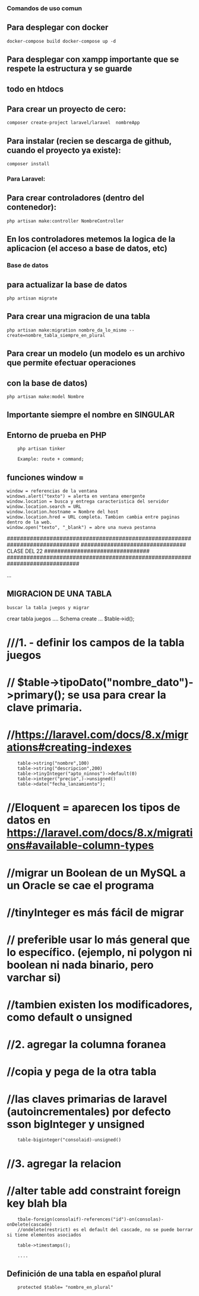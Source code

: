 ### Comandos de uso comun

## Para desplegar con docker
``
    docker-compose build
    docker-compose up -d
``
## Para desplegar con xampp importante que se respete la estructura y se guarde
## todo en htdocs

## Para crear un proyecto de cero:
``
  composer create-project laravel/laravel  nombreApp
``

## Para instalar (recien se descarga de github, cuando el proyecto ya existe):
``
    composer install
``

### Para Laravel:

## Para crear controladores (dentro del contenedor):

``
    php artisan make:controller NombreController
``
## En los controladores metemos la logica de la aplicacion (el acceso a base de datos, etc)

### Base de datos

## para actualizar la base de datos

``
    php artisan migrate
``

## Para crear una migracion de una tabla
``
    php artisan make:migration nombre_da_lo_mismo --create=nombre_tabla_siempre_en_plural
``

## Para crear un modelo (un modelo es un archivo que permite efectuar operaciones
## con la base de datos)
``
    php artisan make:model Nombre
``
## Importante siempre el nombre en SINGULAR

## Entorno de prueba en PHP
```
    php artisan tinker
    
    Example: route + command;
```




## funciones window =
    window = referencias de la ventana
    windows.alert("texto") = alerta en ventana emergente
    window.location = busca y entrega caracteristica del servidor
    window.location.search = URL
    window.location.hostname = Nombre del host
    window.location.hred = URL completa. Tambien cambia entre paginas dentro de la web.
    window.open("texto", "_blank") = abre una nueva pestanna

##############################################################################
################################ CLASE DEL 22 ################################
##############################################################################

...
 ## MIGRACION DE UNA TABLA
    buscar la tabla juegos y migrar

crear tabla juegos ....
    Schema create ...
        $table->id();
#        ///1. - definir los campos de  la tabla juegos
#       // $table->tipoDato("nombre_dato")->primary(); se usa para crear la clave primaria.
#       //https://laravel.com/docs/8.x/migrations#creating-indexes
        table->string("nombre",100)
        table->string("descripcion",200)
        table->tinyInteger("apto_ninnos")->default(0)
        table->integer("precio",)->unsigned()
        table->date("fecha_lanzamiento");

#        //Eloquent = aparecen los tipos de datos en https://laravel.com/docs/8.x/migrations#available-column-types
#        //migrar un Boolean de un MySQL a un Oracle  se cae el programa
#        //tinyInteger es más fácil de migrar
#        // preferible usar lo más general que lo específico. (ejemplo, ni polygon ni boolean ni nada binario, pero varchar si)
#        //tambien existen los modificadores, como default o unsigned

#        //2. agregar la columna foranea
#        //copia y pega de la otra tabla
#        //las claves primarias de laravel (autoincrementales) por defecto sson bigInteger y unsigned
        table-biginteger("consolaid)-unsigned()

#        //3. agregar la relacion
#        //alter table add constraint foreign key blah bla
        tbale-foreign(consolaif)-references("id")-on(consolas)-onDelete(cascade)
        //ondelete(restrict) es el default del cascade, no se puede borrar si tiene elementos asociados

        table->timestamps();

        ....
## Definición de una tabla en español plural
```
    protected $table= "nombre_en_plural"
```